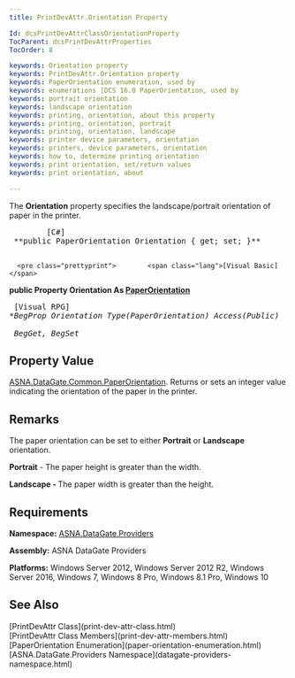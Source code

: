 ```yaml
---
title: PrintDevAttr.Orientation Property

Id: dcsPrintDevAttrClassOrientationProperty
TocParent: dcsPrintDevAttrProperties
TocOrder: 8

keywords: Orientation property
keywords: PrintDevAttr.Orientation property
keywords: PaperOrientation enumeration, used by
keywords: enumerations [DCS 16.0 PaperOrientation, used by
keywords: portrait orientation
keywords: landscape orientation
keywords: printing, orientation, about this property
keywords: printing, orientation, portrait
keywords: printing, orientation, landscape
keywords: printer device parameters, orientation
keywords: printers, device parameters, orientation
keywords: how to, determine printing orientation
keywords: print orientation, set/return values
keywords: print orientation, about

---
```


The **Orientation** property specifies the landscape/portrait orientation of paper in the printer. 
<pre class="prettyprint">        <span class="lang">[C#]</span>
 **public PaperOrientation Orientation { get; set; }** 
      </pre>
      <pre class="prettyprint">        <span class="lang">[Visual Basic] </span>
 **public Property Orientation As [PaperOrientation](paper-orientation-enumeration.html)** 
      </pre>
      <pre class="prettyprint">        <span class="lang">[Visual RPG]</span>
 **BegProp Orientation Type(PaperOrientation) Access(*Public) <br />    BegGet,    BegSet** 
      </pre>

## Property Value

[ASNA.DataGate.Common.PaperOrientation](paper-orientation-enumeration.html). Returns or sets an integer value indicating the orientation of the paper in the printer. 
## Remarks

The paper orientation can be set to either <span style="FONT-WEIGHT: bold">Portrait</span> or <span style="FONT-WEIGHT: bold">Landscape</span> orientation.

<span style="FONT-WEIGHT: bold">Portrait</span> - The paper height is greater than the width.

<span style="FONT-WEIGHT: bold">Landscape - </span>The paper width is greater than the height. 
## Requirements

**Namespace:** [ ASNA.DataGate.Providers](datagate-providers-namespace.html) 

**Assembly:** ASNA DataGate Providers

**Platforms:** Windows Server 2012, Windows Server 2012 R2, Windows Server 2016, Windows 7, Windows 8 Pro, Windows 8.1 Pro, Windows 10
## See Also

<dl />
      [PrintDevAttr Class](print-dev-attr-class.html)
      <br />
      [PrintDevAttr Class Members](print-dev-attr-members.html)
      <br />
      [PaperOrientation Enumeration](paper-orientation-enumeration.html)
      <br />
      [ASNA.DataGate.Providers Namespace](datagate-providers-namespace.html)

